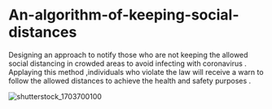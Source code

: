 # An-algorithm-of-keeping-social-distances

Designing an approach to notify those who are not keeping the allowed social distancing in crowded areas to avoid infecting with coronavirus . Applaying this method ,individuals who violate the law  will receive a warn to follow the allowed distances to achieve the health and safety purposes .

![shutterstock_1703700100](https://user-images.githubusercontent.com/67114907/90983206-1c7b5300-e575-11ea-984a-0bff7f2e317b.jpg)
